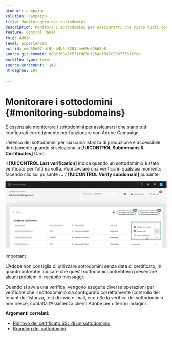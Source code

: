 ```yaml
---
product: campaign
solution: Campaign
title: Monitoraggio dei sottodomini
description: Monitora i sottodomini per assicurarti che siano tutti configurati correttamente per funzionare con Adobe Campaign.
feature: Control Panel
role: Admin
level: Experienced
exl-id: edd55d07-bf0b-44b0-8281-be69c698d5e8
source-git-commit: e8bffd8e7f571fd85c725adf837c2997f7615fcd
workflow-type: tm+mt
source-wordcount: '148'
ht-degree: 10%

---
```



# Monitorare i sottodomini {#monitoring-subdomains}

È essenziale monitorare i sottodomini per assicurarsi che siano tutti configurati correttamente per funzionare con Adobe Campaign.

L’elenco dei sottodomini per ciascuna istanza di produzione è accessibile direttamente quando si seleziona la **[!UICONTROL Subdomains & Certificates]** Card.

Il **[!UICONTROL Last verification]** indica quando un sottodominio è stato verificato per l’ultima volta. Puoi avviare una verifica in qualsiasi momento facendo clic sul pulsante **...** / **[!UICONTROL Verify subdomain]** pulsante.

![](assets/subdomain_verification.png)

>[!IMPORTANT]
>
>L’Adobe non consiglia di utilizzare sottodomini senza data di certificato, in quanto potrebbe indicare che questi sottodomini potrebbero presentare alcuni problemi di recapito messaggi.

Quando si avvia una verifica, vengono eseguite diverse operazioni per verificare che il sottodominio sia configurato correttamente (controllo del tenant dell’istanza, test di invio e-mail, ecc.) Se la verifica del sottodominio non riesce, contatta l’Assistenza clienti Adobe per ulteriori indagini.

**Argomenti correlati:**

* [Rinnovo del certificato SSL di un sottodominio](../../subdomains-certificates/using/renewing-subdomain-certificate.md)
* [Branding dei sottodomini](../../subdomains-certificates/using/subdomains-branding.md)
